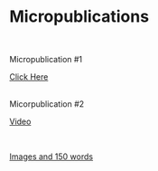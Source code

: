 # Micropublications

<br>

Micropublication #1 

<a href="https://github.com/marksleator/Micropublications/blob/master/Micropublication.jpg">Click Here</a>

<br>
Micorpublication #2

<a href="https://github.com/marksleator/Micropublications/blob/master/Yesteryear.mp4">Video</a>

<br>

<a href="https://github.com/marksleator/Micropublications/tree/master/Hand%20In">Images and 150 words</a>

